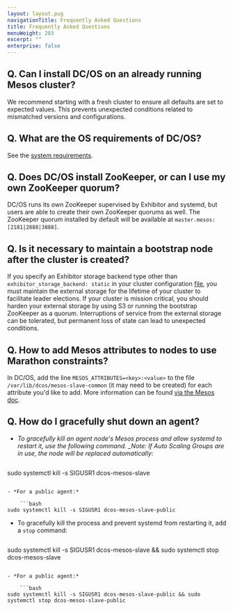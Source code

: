 ```yaml
---
layout: layout.pug
navigationTitle: Frequently Asked Questions
title: Frequently Asked Questions
menuWeight: 203
excerpt: ""
enterprise: false
---
```

<!-- This source repo for this topic is https://github.com/dcos/dcos-docs -->

## Q. Can I install DC/OS on an already running Mesos cluster?

We recommend starting with a fresh cluster to ensure all defaults are set to expected values. This prevents unexpected conditions related to mismatched versions and configurations.

## Q. What are the OS requirements of DC/OS?

See the [system requirements](/1.10/installing/ent/custom/system-requirements/).

## Q. Does DC/OS install ZooKeeper, or can I use my own ZooKeeper quorum?

DC/OS runs its own ZooKeeper supervised by Exhibitor and systemd, but users are able to create their own ZooKeeper quorums as well. The ZooKeeper quorum installed by default will be available at `master.mesos:[2181|2888|3888]`.

## Q. Is it necessary to maintain a bootstrap node after the cluster is created?

If you specify an Exhibitor storage backend type other than `exhibitor_storage_backend: static` in your cluster configuration [file](/1.10/installing/ent/custom/configuration/configuration-parameters/), you must maintain the external storage for the lifetime of your cluster to facilitate leader elections. If your cluster is mission critical, you should harden your external storage by using S3 or running the bootstrap ZooKeeper as a quorum. Interruptions of service from the external storage can be tolerated, but permanent loss of state can lead to unexpected conditions.

## Q. How to add Mesos attributes to nodes to use Marathon constraints?

In DC/OS, add the line `MESOS_ATTRIBUTES=<key>:<value>` to the file `/var/lib/dcos/mesos-slave-common` (it may need to be created) for each attribute you'd like to add. More information can be found [via the Mesos doc](http://mesos.apache.org/documentation/latest/attributes-resources/).

## Q. How do I gracefully shut down an agent?

- *To gracefully kill an agent node's Mesos process and allow systemd to restart it, use the following command. _Note: If Auto Scaling Groups are in use, the node will be replaced automatically*:
    
    ```bash
sudo systemctl kill -s SIGUSR1 dcos-mesos-slave
```

- *For a public agent:*
    
    ```bash
sudo systemctl kill -s SIGUSR1 dcos-mesos-slave-public
```

- To gracefully kill the process and prevent systemd from restarting it, add a `stop` command:
    
    ```bash
sudo systemctl kill -s SIGUSR1 dcos-mesos-slave && sudo systemctl stop dcos-mesos-slave
```

- *For a public agent:*
    
    ```bash
sudo systemctl kill -s SIGUSR1 dcos-mesos-slave-public && sudo systemctl stop dcos-mesos-slave-public
```